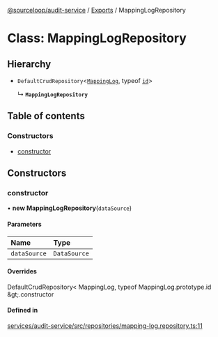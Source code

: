 [@sourceloop/audit-service](../README.md) / [Exports](../modules.md) / MappingLogRepository

# Class: MappingLogRepository

## Hierarchy

- `DefaultCrudRepository`<[`MappingLog`](MappingLog.md), typeof [`id`](MappingLog.md#id)\>

  ↳ **`MappingLogRepository`**

## Table of contents

### Constructors

- [constructor](MappingLogRepository.md#constructor)

## Constructors

### constructor

• **new MappingLogRepository**(`dataSource`)

#### Parameters

| Name | Type |
| :------ | :------ |
| `dataSource` | `DataSource` |

#### Overrides

DefaultCrudRepository&lt;
  MappingLog,
  typeof MappingLog.prototype.id
\&gt;.constructor

#### Defined in

[services/audit-service/src/repositories/mapping-log.repository.ts:11](https://github.com/sourcefuse/loopback4-microservice-catalog/blob/53060ad88/services/audit-service/src/repositories/mapping-log.repository.ts#L11)
